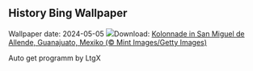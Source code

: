 ## History Bing Wallpaper
Wallpaper date: 2024-05-05
![](https://www.bing.com/th?id=OHR.SanMiguelAllende_DE-DE2308730889_UHD.jpg&w=1000)Download: [Kolonnade in San Miguel de Allende, Guanajuato, Mexiko (© Mint Images/Getty Images)](https://www.bing.com/th?id=OHR.SanMiguelAllende_DE-DE2308730889_UHD.jpg)

Auto get programm by LtgX
